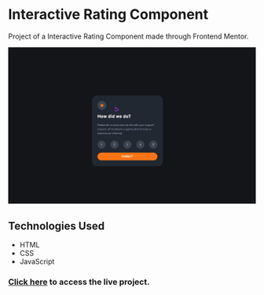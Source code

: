 # Interactive Rating Component
Project of a Interactive Rating Component made through Frontend Mentor.

<img src="./src/img/interactive-rating-component-main.gif" alt="Interactive Rating Component Project GIF">

## Technologies Used
- HTML
- CSS
- JavaScript

### <a href="https://yuriown.github.io/interactive-rating-component-main/">Click here<a> to access the live project.
